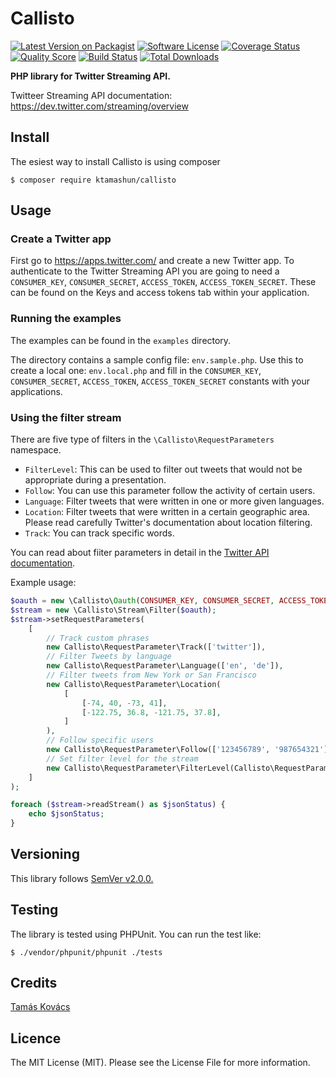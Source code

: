 # Callisto

[![Latest Version on Packagist][ico-version]][link-packagist]
[![Software License][ico-license]](LICENSE.md)
[![Coverage Status][ico-scrutinizer]][link-scrutinizer]
[![Quality Score][ico-code-quality]][link-code-quality]
[![Build Status](https://scrutinizer-ci.com/g/ktamashun/callisto/badges/build.png?b=master)](https://scrutinizer-ci.com/g/ktamashun/callisto/build-status/master)
[![Total Downloads][ico-downloads]][link-downloads]

**PHP library for Twitter Streaming API.**

Twitteer Streaming API documentation:
https://dev.twitter.com/streaming/overview

## Install

The esiest way to install Callisto is using composer

`$ composer require ktamashun/callisto`

## Usage

### Create a Twitter app

First go to https://apps.twitter.com/ and create a new Twitter app. To authenticate to the Twitter Streaming API you are going to need a `CONSUMER_KEY`, `CONSUMER_SECRET`, `ACCESS_TOKEN`, `ACCESS_TOKEN_SECRET`. These can be found on the Keys and access tokens tab within your application.

### Running the examples

The examples can be found in the `examples` directory.

The directory contains a sample config file: `env.sample.php`. Use this to create a local one: `env.local.php` and fill in the `CONSUMER_KEY`, `CONSUMER_SECRET`, `ACCESS_TOKEN`, `ACCESS_TOKEN_SECRET` constants with your applications.

### Using the filter stream

There are five type of filters in the `\Callisto\RequestParameters` namespace.

* `FilterLevel`: This can be used to filter out tweets that would not be appropriate during a presentation.
* `Follow`: You can use this parameter follow the activity of certain users.
* `Language`: Filter tweets that were written in one or more given languages.
* `Location`: Filter tweets that were written in a certain geographic area. Please read carefully Twitter's documentation about location filtering.
* `Track`: You can track specific words.

You can read about fiiter parameters in detail in the [Twitter API documentation](https://dev.twitter.com/streaming/overview/request-parameters).

Example usage:

```php
$oauth = new \Callisto\Oauth(CONSUMER_KEY, CONSUMER_SECRET, ACCESS_TOKEN, ACCESS_TOKEN_SECRET);
$stream = new \Callisto\Stream\Filter($oauth);
$stream->setRequestParameters(
	[
		// Track custom phrases
		new Callisto\RequestParameter\Track(['twitter']),
		// Filter Tweets by language
		new Callisto\RequestParameter\Language(['en', 'de']),
		// Filter tweets from New York or San Francisco
		new Callisto\RequestParameter\Location(
			[
				[-74, 40, -73, 41],
				[-122.75, 36.8, -121.75, 37.8],
			]
		),
		// Follow specific users
		new Callisto\RequestParameter\Follow(['123456789', '987654321']),
		// Set filter level for the stream
		new Callisto\RequestParameter\FilterLevel(Callisto\RequestParameter\FilterLevel::LOW)
	]
);

foreach ($stream->readStream() as $jsonStatus) {
	echo $jsonStatus;
}
```

## Versioning

This library follows [SemVer v2.0.0.](http://semver.org/)

## Testing

The library is tested using PHPUnit. You can run the test like:

`$ ./vendor/phpunit/phpunit ./tests`

## Credits

[Tamás Kovács](https://github.com/ktamashun)

## Licence

The MIT License (MIT). Please see the License File for more information.

[ico-version]: https://img.shields.io/packagist/v/ktamashun/callisto.svg
[ico-license]: https://img.shields.io/badge/license-MIT-brightgreen.svg
[ico-scrutinizer]: https://img.shields.io/scrutinizer/coverage/g/ktamashun/callisto.svg
[ico-code-quality]: https://img.shields.io/scrutinizer/g/ktamashun/callisto.svg
[ico-downloads]: https://img.shields.io/packagist/dt/ktamashun/callisto.svg
[ico-build-status]: https://scrutinizer-ci.com/g/ktamashun/callisto/badges/build.png?b=master

[link-packagist]: https://packagist.org/packages/ktamashun/callisto
[link-scrutinizer]: https://scrutinizer-ci.com/g/ktamashun/callisto/code-structure
[link-code-quality]: https://scrutinizer-ci.com/g/ktamashun/callisto
[link-downloads]: https://packagist.org/packages/ktamashun/callisto
[link-buid-status]: https://scrutinizer-ci.com/g/ktamashun/callisto/build-status/master
[link-author]: https://github.com/ktamashun
